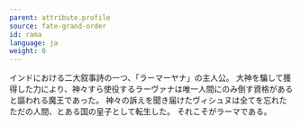 ```yaml
---
parent: attribute.profile
source: fate-grand-order
id: rama
language: ja
weight: 0
---
```


インドにおける二大叙事詩の一つ、「ラーマーヤナ」の主人公。
大神を騙して獲得した力により、神々すら使役するラーヴァナは唯一人間にのみ倒す資格があると謳われる魔王であった。
神々の訴えを聞き届けたヴィシュヌは全てを忘れたただの人間、とある国の皇子として転生した。
それこそがラーマである。
